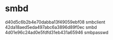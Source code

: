 # smbd



d40d5c6b2b4e70dabba13f49059ebf08  smbclient     
42da18aed5eda497abc6a3896d89f0ec  smbd     
4d01e96c24ad0e5fdfd31eb431a65946  smbpasswd        

